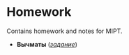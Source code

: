 # Homework
Contains homework and notes for MIPT.

* **Вычматы**
([*задание*](https://github.com/sedykh-ag/homework/tree/main/comp_math))
